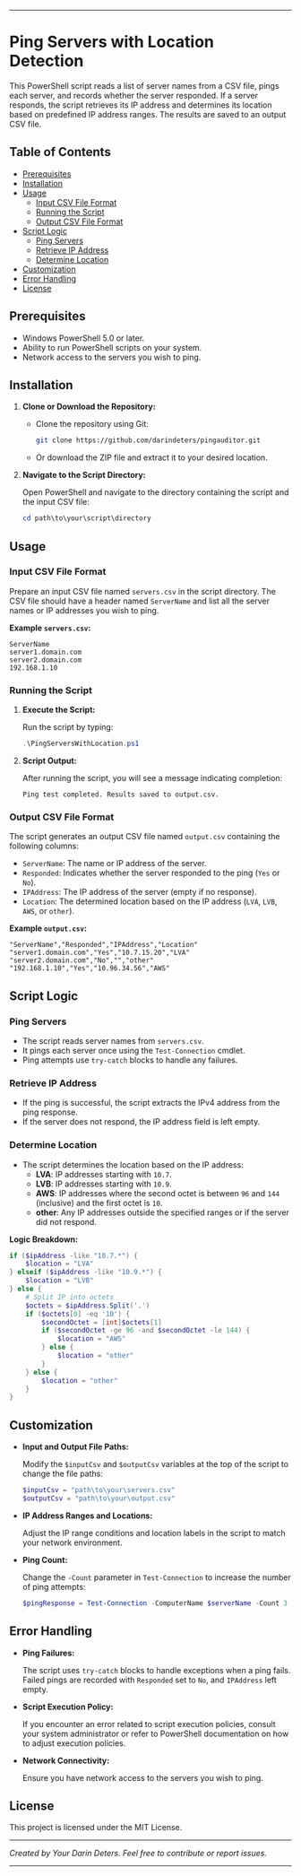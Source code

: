
---

# Ping Servers with Location Detection

This PowerShell script reads a list of server names from a CSV file, pings each server, and records whether the server responded. If a server responds, the script retrieves its IP address and determines its location based on predefined IP address ranges. The results are saved to an output CSV file.

## Table of Contents

- [Prerequisites](#prerequisites)
- [Installation](#installation)
- [Usage](#usage)
  - [Input CSV File Format](#input-csv-file-format)
  - [Running the Script](#running-the-script)
  - [Output CSV File Format](#output-csv-file-format)
- [Script Logic](#script-logic)
  - [Ping Servers](#ping-servers)
  - [Retrieve IP Address](#retrieve-ip-address)
  - [Determine Location](#determine-location)
- [Customization](#customization)
- [Error Handling](#error-handling)
- [License](#license)

## Prerequisites

- Windows PowerShell 5.0 or later.
- Ability to run PowerShell scripts on your system.
- Network access to the servers you wish to ping.

## Installation

1. **Clone or Download the Repository:**

   - Clone the repository using Git:
     ```bash
     git clone https://github.com/darindeters/pingauditor.git
     ```
   - Or download the ZIP file and extract it to your desired location.

2. **Navigate to the Script Directory:**

   Open PowerShell and navigate to the directory containing the script and the input CSV file:
   ```powershell
   cd path\to\your\script\directory
   ```

## Usage

### Input CSV File Format

Prepare an input CSV file named `servers.csv` in the script directory. The CSV file should have a header named `ServerName` and list all the server names or IP addresses you wish to ping.

**Example `servers.csv`:**
```csv
ServerName
server1.domain.com
server2.domain.com
192.168.1.10
```

### Running the Script

1. **Execute the Script:**

   Run the script by typing:
   ```powershell
   .\PingServersWithLocation.ps1
   ```

2. **Script Output:**

   After running the script, you will see a message indicating completion:
   ```
   Ping test completed. Results saved to output.csv.
   ```

### Output CSV File Format

The script generates an output CSV file named `output.csv` containing the following columns:

- `ServerName`: The name or IP address of the server.
- `Responded`: Indicates whether the server responded to the ping (`Yes` or `No`).
- `IPAddress`: The IP address of the server (empty if no response).
- `Location`: The determined location based on the IP address (`LVA`, `LVB`, `AWS`, or `other`).

**Example `output.csv`:**
```csv
"ServerName","Responded","IPAddress","Location"
"server1.domain.com","Yes","10.7.15.20","LVA"
"server2.domain.com","No","","other"
"192.168.1.10","Yes","10.96.34.56","AWS"
```

## Script Logic

### Ping Servers

- The script reads server names from `servers.csv`.
- It pings each server once using the `Test-Connection` cmdlet.
- Ping attempts use `try-catch` blocks to handle any failures.

### Retrieve IP Address

- If the ping is successful, the script extracts the IPv4 address from the ping response.
- If the server does not respond, the IP address field is left empty.

### Determine Location

- The script determines the location based on the IP address:
  - **LVA**: IP addresses starting with `10.7`.
  - **LVB**: IP addresses starting with `10.9`.
  - **AWS**: IP addresses where the second octet is between `96` and `144` (inclusive) and the first octet is `10`.
  - **other**: Any IP addresses outside the specified ranges or if the server did not respond.

**Logic Breakdown:**

```powershell
if ($ipAddress -like "10.7.*") {
    $location = "LVA"
} elseif ($ipAddress -like "10.9.*") {
    $location = "LVB"
} else {
    # Split IP into octets
    $octets = $ipAddress.Split('.')
    if ($octets[0] -eq '10') {
        $secondOctet = [int]$octets[1]
        if ($secondOctet -ge 96 -and $secondOctet -le 144) {
            $location = "AWS"
        } else {
            $location = "other"
        }
    } else {
        $location = "other"
    }
}
```

## Customization

- **Input and Output File Paths:**

  Modify the `$inputCsv` and `$outputCsv` variables at the top of the script to change the file paths:
  ```powershell
  $inputCsv = "path\to\your\servers.csv"
  $outputCsv = "path\to\your\output.csv"
  ```

- **IP Address Ranges and Locations:**

  Adjust the IP range conditions and location labels in the script to match your network environment.

- **Ping Count:**

  Change the `-Count` parameter in `Test-Connection` to increase the number of ping attempts:
  ```powershell
  $pingResponse = Test-Connection -ComputerName $serverName -Count 3 -ErrorAction Stop
  ```

## Error Handling

- **Ping Failures:**

  The script uses `try-catch` blocks to handle exceptions when a ping fails. Failed pings are recorded with `Responded` set to `No`, and `IPAddress` left empty.

- **Script Execution Policy:**

  If you encounter an error related to script execution policies, consult your system administrator or refer to PowerShell documentation on how to adjust execution policies.

- **Network Connectivity:**

  Ensure you have network access to the servers you wish to ping.

## License

This project is licensed under the MIT License.

---

*Created by Your Darin Deters. Feel free to contribute or report issues.*

---


